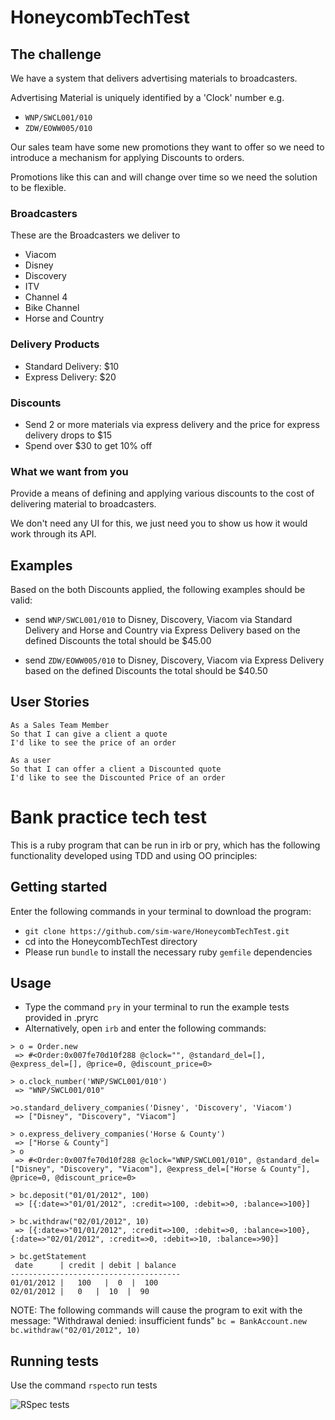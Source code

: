 # HoneycombTechTest

## The challenge

We have a system that delivers advertising materials to broadcasters.

Advertising Material is uniquely identified by a 'Clock' number e.g.

* `WNP/SWCL001/010`
* `ZDW/EOWW005/010`

Our sales team have some new promotions they want to offer so
we need to introduce a mechanism for applying Discounts to orders.

Promotions like this can and will change over time so we need the solution to be flexible.

### Broadcasters

These are the Broadcasters we deliver to

* Viacom
* Disney
* Discovery
* ITV
* Channel 4
* Bike Channel
* Horse and Country


### Delivery Products

* Standard Delivery: $10
* Express Delivery: $20

### Discounts

* Send 2 or more materials via express delivery and the price for express delivery drops to $15
* Spend over $30 to get 10% off

### What we want from you

Provide a means of defining and applying various discounts to the cost of delivering material to broadcasters.

We don't need any UI for this, we just need you to show us how it would work through its API.

## Examples

Based on the both Discounts applied, the following examples should be valid:

* send `WNP/SWCL001/010` to Disney, Discovery, Viacom via Standard Delivery and Horse and Country via Express Delivery
    based on the defined Discounts the total should be $45.00

* send `ZDW/EOWW005/010` to Disney, Discovery, Viacom via Express Delivery
     based on the defined Discounts the total should be $40.50

## User Stories
```
As a Sales Team Member
So that I can give a client a quote
I'd like to see the price of an order
```
```
As a user
So that I can offer a client a Discounted quote
I'd like to see the Discounted Price of an order
```

# Bank practice tech test

This is a ruby program that can be run in irb or pry, which has the following
functionality developed using TDD and using OO principles:

## Getting started
Enter the following commands in your terminal to download the program:
- `git clone https://github.com/sim-ware/HoneycombTechTest.git`
- cd into the HoneycombTechTest directory
- Please run `bundle` to install the necessary ruby `gemfile` dependencies

## Usage
- Type the command `pry` in your terminal to run the example tests provided in .pryrc
- Alternatively, open `irb` and enter the following commands:

```
> o = Order.new
 => #<Order:0x007fe70d10f288 @clock="", @standard_del=[], @express_del=[], @price=0, @discount_price=0>

> o.clock_number('WNP/SWCL001/010')
 => "WNP/SWCL001/010"

>o.standard_delivery_companies('Disney', 'Discovery', 'Viacom')
 => ["Disney", "Discovery", "Viacom"]

> o.express_delivery_companies('Horse & County')
 => ["Horse & County"]
> o
 => #<Order:0x007fe70d10f288 @clock="WNP/SWCL001/010", @standard_del=["Disney", "Discovery", "Viacom"], @express_del=["Horse & County"], @price=0, @discount_price=0>  
```

```
> bc.deposit("01/01/2012", 100)
 => [{:date=>"01/01/2012", :credit=>100, :debit=>0, :balance=>100}]
```

```
> bc.withdraw("02/01/2012", 10)
 => [{:date=>"01/01/2012", :credit=>100, :debit=>0, :balance=>100}, {:date=>"02/01/2012", :credit=>0, :debit=>10, :balance=>90}]
```

```
> bc.getStatement
 date      | credit | debit | balance
--------------------------------------
01/01/2012 |   100   |  0  |  100
02/01/2012 |   0   |  10  |  90
```

NOTE: The following commands will cause the program to exit with the message:
"Withdrawal denied: insufficient funds"
`bc = BankAccount.new`
`bc.withdraw("02/01/2012", 10)`

## Running tests

Use the command `rspec`to run tests

![RSpec tests](rspec.png)
